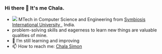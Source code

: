 ### Hi there 👋 It's me Chala.
- <img src="https://cdn.jsdelivr.net/gh/Readme-Workflows/Readme-Icons@main/icons/octicons/Wiki.svg"></img> MTech in Computer Science and Engineering from  <a href="www.siu.edu.in">Symbiosis International University </a>, India.
-  problem-solving skills and eagerness to learn new things are valuable qualities of mine.
- 🌱 I’m still learning and improving
- 📫 How to reach me: <a href="https://www.linkedin.com/in/chala-simon/">Chala Simon</a> 

<!--
**chalasimon/chalasimon** is a ✨ _special_ ✨ repository because its `README.md` (this file) appears on your GitHub profile.

Here are some ideas to get you started:

- 🔭 I’m currently working on ...
- 🌱 I’m currently learning ...
- 👯 I’m looking to collaborate on ...
- 🤔 I’m looking for help with ...
- 💬 Ask me about ...
- 📫 How to reach me: <a href="https://www.linkedin.com/in/chala-simon/">Chala Simon</a> 
- 😄 Pronouns: ...
- ⚡ Fun fact: ...
-->

